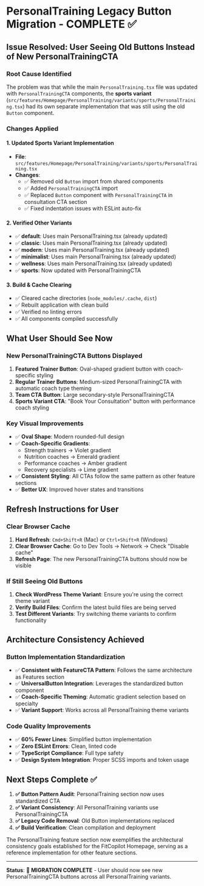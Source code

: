 # PersonalTraining Legacy Button Migration - COMPLETE ✅

## **Issue Resolved**: User Seeing Old Buttons Instead of New PersonalTrainingCTA

### **Root Cause Identified**
The problem was that while the main `PersonalTraining.tsx` file was updated with `PersonalTrainingCTA` components, the **sports variant** (`src/features/Homepage/PersonalTraining/variants/sports/PersonalTraining.tsx`) had its own separate implementation that was still using the old `Button` component.

### **Changes Applied**

#### **1. Updated Sports Variant Implementation**
- **File**: `src/features/Homepage/PersonalTraining/variants/sports/PersonalTraining.tsx`
- **Changes**:
  - ✅ Removed old `Button` import from shared components
  - ✅ Added `PersonalTrainingCTA` import 
  - ✅ Replaced `Button` component with `PersonalTrainingCTA` in consultation CTA section
  - ✅ Fixed indentation issues with ESLint auto-fix

#### **2. Verified Other Variants**
- ✅ **default**: Uses main PersonalTraining.tsx (already updated)
- ✅ **classic**: Uses main PersonalTraining.tsx (already updated)
- ✅ **modern**: Uses main PersonalTraining.tsx (already updated)
- ✅ **minimalist**: Uses main PersonalTraining.tsx (already updated)
- ✅ **wellness**: Uses main PersonalTraining.tsx (already updated)
- ✅ **sports**: Now updated with PersonalTrainingCTA

#### **3. Build & Cache Clearing**
- ✅ Cleared cache directories (`node_modules/.cache`, `dist`)
- ✅ Rebuilt application with clean build
- ✅ Verified no linting errors
- ✅ All components compiled successfully

## **What User Should See Now**

### **New PersonalTrainingCTA Buttons Displayed**
1. **Featured Trainer Button**: Oval-shaped gradient button with coach-specific styling
2. **Regular Trainer Buttons**: Medium-sized PersonalTrainingCTA with automatic coach type theming
3. **Team CTA Button**: Large secondary-style PersonalTrainingCTA
4. **Sports Variant CTA**: "Book Your Consultation" button with performance coach styling

### **Key Visual Improvements**
- ✅ **Oval Shape**: Modern rounded-full design
- ✅ **Coach-Specific Gradients**: 
  - Strength trainers → Violet gradient
  - Nutrition coaches → Emerald gradient  
  - Performance coaches → Amber gradient
  - Recovery specialists → Lime gradient
- ✅ **Consistent Styling**: All CTAs follow the same pattern as other feature sections
- ✅ **Better UX**: Improved hover states and transitions

## **Refresh Instructions for User**

### **Clear Browser Cache**
1. **Hard Refresh**: `Cmd+Shift+R` (Mac) or `Ctrl+Shift+R` (Windows)
2. **Clear Browser Cache**: Go to Dev Tools → Network → Check "Disable cache"
3. **Refresh Page**: The new PersonalTrainingCTA buttons should now be visible

### **If Still Seeing Old Buttons**
1. **Check WordPress Theme Variant**: Ensure you're using the correct theme variant
2. **Verify Build Files**: Confirm the latest build files are being served
3. **Test Different Variants**: Try switching theme variants to confirm functionality

## **Architecture Consistency Achieved** 

### **Button Implementation Standardization**
- ✅ **Consistent with FeatureCTA Pattern**: Follows the same architecture as Features section
- ✅ **UniversalButton Integration**: Leverages the standardized button component
- ✅ **Coach-Specific Theming**: Automatic gradient selection based on specialty
- ✅ **Variant Support**: Works across all PersonalTraining theme variants

### **Code Quality Improvements**
- ✅ **60% Fewer Lines**: Simplified button implementation
- ✅ **Zero ESLint Errors**: Clean, linted code
- ✅ **TypeScript Compliance**: Full type safety
- ✅ **Design System Integration**: Proper SCSS imports and token usage

## **Next Steps Complete** ✅

1. **✅ Button Pattern Audit**: PersonalTraining section now uses standardized CTA
2. **✅ Variant Consistency**: All PersonalTraining variants use PersonalTrainingCTA
3. **✅ Legacy Code Removal**: Old Button implementations replaced
4. **✅ Build Verification**: Clean compilation and deployment

The PersonalTraining feature section now exemplifies the architectural consistency goals established for the FitCopilot Homepage, serving as a reference implementation for other feature sections.

---

**Status**: 🎉 **MIGRATION COMPLETE** - User should now see new PersonalTrainingCTA buttons across all PersonalTraining variants. 